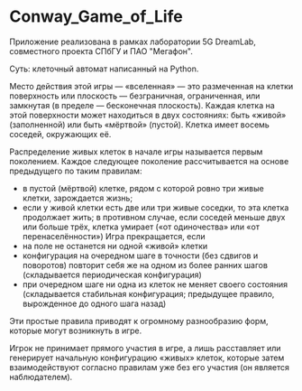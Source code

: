 # Conway_Game_of_Life
Приложение реализована в рамках лаборатории 5G DreamLab, совместного проекта СПбГУ и ПАО "Мегафон".

Суть: клеточный автомат написанный на Python.

Место действия этой игры — «вселенная» — это размеченная на клетки поверхность или плоскость — безграничная, ограниченная,
или замкнутая (в пределе — бесконечная плоскость).
Каждая клетка на этой поверхности может находиться в двух состояниях: быть «живой» (заполненной) или быть «мёртвой» (пустой). 
Клетка имеет восемь соседей, окружающих её.

Распределение живых клеток в начале игры называется первым поколением. Каждое следующее поколение рассчитывается на основе предыдущего 
по таким правилам:
- в пустой (мёртвой) клетке, рядом с которой ровно три живые клетки, зарождается жизнь;
- если у живой клетки есть две или три живые соседки, то эта клетка продолжает жить; в противном случае, если соседей меньше двух или больше трёх, клетка умирает («от одиночества» или «от перенаселённости»)
Игра прекращается, если
- на поле не останется ни одной «живой» клетки
- конфигурация на очередном шаге в точности (без сдвигов и поворотов) повторит себя же на одном из более 
  ранних шагов (складывается периодическая конфигурация)
- при очередном шаге ни одна из клеток не меняет своего состояния (складывается стабильная конфигурация; 
  предыдущее правило, вырожденное до одного шага назад)

Эти простые правила приводят к огромному разнообразию форм, которые могут возникнуть в игре.

Игрок не принимает прямого участия в игре, а лишь расставляет или генерирует начальную конфигурацию «живых» клеток, 
которые затем взаимодействуют согласно правилам уже без его участия (он является наблюдателем).
